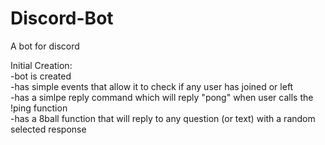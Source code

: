 # Discord-Bot
A bot for discord

Initial Creation:  
-bot is created  
-has simple events that allow it to check if any user has joined or left  
-has a simlpe reply command which will reply "pong" when user calls the !ping function  
-has a 8ball function that will reply to any question (or text) with a random selected response  
